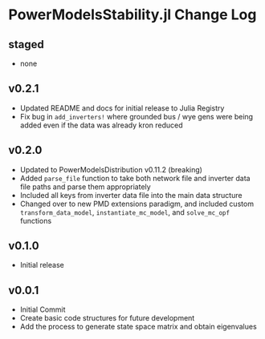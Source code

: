 # PowerModelsStability.jl Change Log

## staged

- none

## v0.2.1

- Updated README and docs for initial release to Julia Registry
- Fix bug in `add_inverters!` where grounded bus / wye gens were being added even if the data was already kron reduced

## v0.2.0

- Updated to PowerModelsDistribution v0.11.2 (breaking)
- Added `parse_file` function to take both network file and inverter data file paths and parse them appropriately
- Included all keys from inverter data file into the main data structure
- Changed over to new PMD extensions paradigm, and included custom `transform_data_model`, `instantiate_mc_model`, and `solve_mc_opf` functions

## v0.1.0

- Initial release

## v0.0.1
- Initial Commit
- Create basic code structures for future development
- Add the process to generate state space matrix and obtain eigenvalues
